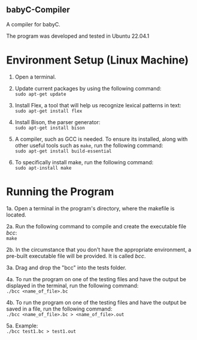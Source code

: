 ## babyC-Compiler
A compiler for babyC.

The program was developed and tested in Ubuntu 22.04.1

# Environment Setup (Linux Machine)
1. Open a terminal.
2. Update current packages by using the following command:<br />
   `sudo apt-get update`
   
3. Install Flex, a tool that will help us recognize lexical patterns in text:<br />
   `sudo apt-get install flex`
   
4. Install Bison, the parser generator:<br />
   `sudo apt-get install bison`
   
5. A compiler, such as GCC is needed. To ensure its installed, along with other
   useful tools such as `make`, run the following command:<br />
   `sudo apt-get install build-essential`
   
6. To specifically install make, run the following command:<br />
   `sudo apt-install make`
   
# Running the Program
1a. Open a terminal in the program's directory, where the makefile is located.

2a. Run the following command to compile and create the executable file *bcc*:<br />
    `make`
   
2b. In the circumstance that you don't have the appropriate environment, a pre-built
    executable file will be provided. It is called *bcc*.
    
3a. Drag and drop the "bcc" into the tests folder. 

4a. To run the program on one of the testing files and have the output be displayed
    in the terminal, run the following command:<br />
    `./bcc <name_of_file>.bc`
    
4b. To run the program on one of the testing files and have the output be saved in
    a file, run the following command:<br />
    `./bcc <name_of_file>.bc > <name_of_file>.out`
    
5a. Example:<br />
    `./bcc test1.bc > test1.out`
